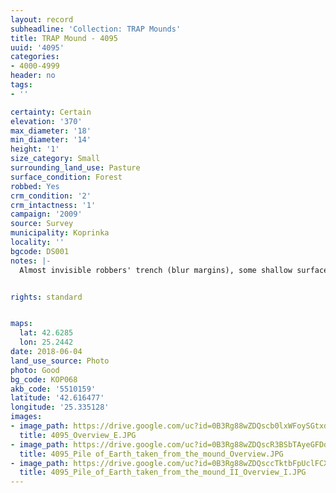 ```yaml
---
layout: record
subheadline: 'Collection: TRAP Mounds'
title: TRAP Mound - 4095
uuid: '4095'
categories:
- 4000-4999
header: no
tags:
- ''

certainty: Certain
elevation: '370'
max_diameter: '18'
min_diameter: '14'
height: '1'
size_category: Small
surrounding_land_use: Pasture
surface_condition: Forest
robbed: Yes
crm_condition: '2'
crm_intactness: '1'
campaign: '2009'
source: Survey
municipality: Koprinka
locality: ''
bgcode: DS001
notes: |-
  Almost invisible robbers' trench (blur margins), some shallow surface disturbances.


rights: standard


maps:
  lat: 42.6285
  lon: 25.2442
date: 2018-06-04
land_use_source: Photo
photo: Good
bg_code: КОР068
akb_code: '5510159'
latitude: '42.616477'
longitude: '25.335128'
images:
- image_path: https://drive.google.com/uc?id=0B3Rg88wZDQscb0lxWFoySGtxdlE
  title: 4095_Overview_E.JPG
- image_path: https://drive.google.com/uc?id=0B3Rg88wZDQscR3BSbTAyeGFDd2s
  title: 4095_Pile of_Earth_taken_from_the_mound_Overview.JPG
- image_path: https://drive.google.com/uc?id=0B3Rg88wZDQsccTktbFpUclFCX0E
  title: 4095_Pile_of_Earth_taken_from_the_mound_II_Overview_I.JPG
---
```

